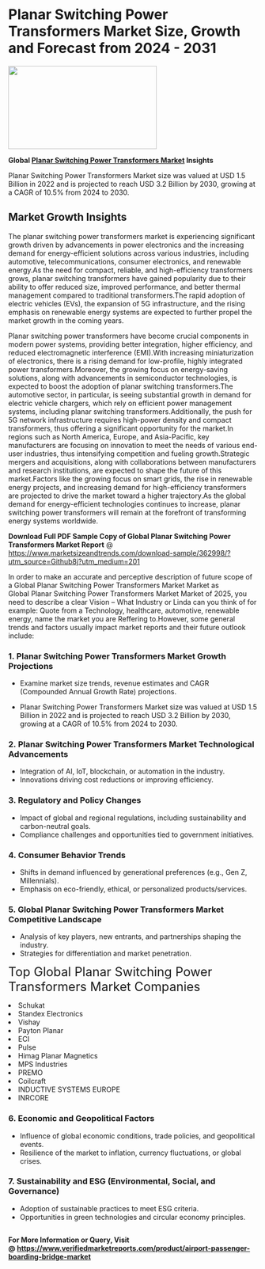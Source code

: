<H1>Planar Switching Power Transformers Market Size, Growth and Forecast from 2024 - 2031</H1><img class="aligncenter size-medium wp-image-584254" src="https://thirdeyenews.in/wp-content/uploads/2024/09/Global-Market-Research-300x168.jpeg" alt="" width="300" height="168" /><p><strong>Global&nbsp;<a href="https://www.marketsizeandtrends.com/download-sample/362998/?utm_source=Github8j?utm_medium=201">Planar Switching Power Transformers Market</a> Insights</strong></p><p>Planar Switching Power Transformers Market size was valued at USD 1.5 Billion in 2022 and is projected to reach USD 3.2 Billion by 2030, growing at a CAGR of 10.5% from 2024 to 2030.</p><p><h2>Market Growth Insights</h2> <p>The planar switching power transformers market is experiencing significant growth driven by advancements in power electronics and the increasing demand for energy-efficient solutions across various industries, including automotive, telecommunications, consumer electronics, and renewable energy.As the need for compact, reliable, and high-efficiency transformers grows, planar switching transformers have gained popularity due to their ability to offer reduced size, improved performance, and better thermal management compared to traditional transformers.The rapid adoption of electric vehicles (EVs), the expansion of 5G infrastructure, and the rising emphasis on renewable energy systems are expected to further propel the market growth in the coming years.</p> <p>Planar switching power transformers have become crucial components in modern power systems, providing better integration, higher efficiency, and reduced electromagnetic interference (EMI).With increasing miniaturization of electronics, there is a rising demand for low-profile, highly integrated power transformers.Moreover, the growing focus on energy-saving solutions, along with advancements in semiconductor technologies, is expected to boost the adoption of planar switching transformers.The automotive sector, in particular, is seeing substantial growth in demand for electric vehicle chargers, which rely on efficient power management systems, including planar switching transformers.Additionally, the push for 5G network infrastructure requires high-power density and compact transformers, thus offering a significant opportunity for the market.In regions such as North America, Europe, and Asia-Pacific, key manufacturers are focusing on innovation to meet the needs of various end-user industries, thus intensifying competition and fueling growth.Strategic mergers and acquisitions, along with collaborations between manufacturers and research institutions, are expected to shape the future of this market.Factors like the growing focus on smart grids, the rise in renewable energy projects, and increasing demand for high-efficiency transformers are projected to drive the market toward a higher trajectory.As the global demand for energy-efficient technologies continues to increase, planar switching power transformers will remain at the forefront of transforming energy systems worldwide.</p> <p><span class=""><strong>Download Full PDF Sample Copy of Global Planar Switching Power Transformers Market Report</strong> @ <a href="https://www.marketsizeandtrends.com/download-sample/362998/?utm_source=Github8j?utm_medium=201" target="_blank">https://www.marketsizeandtrends.com/download-sample/362998/?utm_source=Github8j?utm_medium=201</a></span></p><p>In order to make an accurate and perceptive description of future scope of a Global&nbsp;Planar Switching Power Transformers Market Market as Global&nbsp;Planar Switching Power Transformers Market Market of 2025, you need to describe a clear Vision &ndash; What Industry or Linda can you think of for example: Quote from a Technology, healthcare, automotive, renewable energy, name the market you are Reffering to.However, some general trends and factors usually impact market reports and their future outlook include:</p><h3>1.&nbsp;<strong>Planar Switching Power Transformers Market Growth Projections</strong></h3><ul><li>Examine market size trends, revenue estimates and CAGR (Compounded Annual Growth Rate) projections.</li><li><p>Planar Switching Power Transformers Market size was valued at USD 1.5 Billion in 2022 and is projected to reach USD 3.2 Billion by 2030, growing at a CAGR of 10.5% from 2024 to 2030.</p></li></ul><h3>2.&nbsp;<strong>Planar Switching Power Transformers Market Technological Advancements</strong></h3><ul><li>Integration of AI, IoT, blockchain, or automation in the industry.</li><li>Innovations driving cost reductions or improving efficiency.</li></ul><h3>3.&nbsp;<strong>Regulatory and Policy Changes</strong></h3><ul><li>Impact of global and regional regulations, including sustainability and carbon-neutral goals.</li><li>Compliance challenges and opportunities tied to government initiatives.</li></ul><h3>4.&nbsp;<strong>Consumer Behavior Trends</strong></h3><ul><li>Shifts in demand influenced by generational preferences (e.g., Gen Z, Millennials).</li><li>Emphasis on eco-friendly, ethical, or personalized products/services.</li></ul><h3>5.&nbsp;<strong>Global Planar Switching Power Transformers Market Competitive Landscape</strong></h3><ul><li>Analysis of key players, new entrants, and partnerships shaping the industry.</li><li>Strategies for differentiation and market penetration.</li></ul><p data-pm-slice="1 1 []"><span style="color: inherit; font-family: inherit; font-size: 25px;">Top Global Planar Switching Power Transformers Market Companies</span></p><div class="" data-test-id=""><p><li>Schukat</li><li> Standex Electronics</li><li> Vishay</li><li> Payton Planar</li><li> ECI</li><li> Pulse</li><li> Himag Planar Magnetics</li><li> MPS Industries</li><li> PREMO</li><li> Coilcraft</li><li> INDUCTIVE SYSTEMS EUROPE</li><li> INRCORE</li></p></div><h3>6.&nbsp;<strong>Economic and Geopolitical Factors</strong></h3><ul><li>Influence of global economic conditions, trade policies, and geopolitical events.</li><li>Resilience of the market to inflation, currency fluctuations, or global crises.</li></ul><h3>7.&nbsp;<strong>Sustainability and ESG (Environmental, Social, and Governance)</strong></h3><ul><li>Adoption of sustainable practices to meet ESG criteria.</li><li>Opportunities in green technologies and circular economy principles.</li></ul><h2><strong style="font-size: 14px;">For More Information or Query, Visit @&nbsp;</strong><a style="background-color: #ffffff; font-size: 14px;" href="https://www.marketsizeandtrends.com/report/planar-switching-power-transformers-market/" target="_blank">https://www.verifiedmarketreports.com/product/airport-passenger-boarding-bridge-market</a></h2>